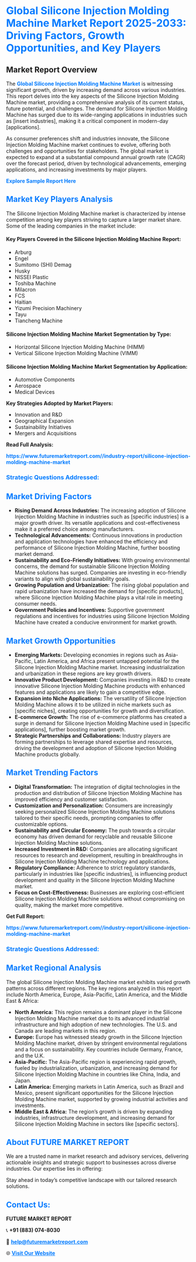 <h1 style="color: #007BFF;">Global Silicone Injection Molding Machine Market Report 2025-2033: Driving Factors, Growth Opportunities, and Key Players</h1>

<section id="overview">
<h2>Market Report Overview</h2>
<p>The <a href="https://www.futuremarketreport.com//industry-report/silicone-injection-molding-machine-market" style="color: #007BFF; text-decoration: none;"><strong>Global Silicone Injection Molding Machine Market</strong></a> is witnessing significant growth, driven by increasing demand across various industries. This report delves into the key aspects of the Silicone Injection Molding Machine market, providing a comprehensive analysis of its current status, future potential, and challenges. The demand for Silicone Injection Molding Machine has surged due to its wide-ranging applications in industries such as [insert industries], making it a critical component in modern-day [applications].</p>
<p>As consumer preferences shift and industries innovate, the Silicone Injection Molding Machine market continues to evolve, offering both challenges and opportunities for stakeholders. The global market is expected to expand at a substantial compound annual growth rate (CAGR) over the forecast period, driven by technological advancements, emerging applications, and increasing investments by major players.</p>
</section>

<section id="overview">
<p><a href="https://www.futuremarketreport.com//request-sample/reportId=88858" style="color: #007BFF; text-decoration: none;"><strong>Explore Sample Report Here</strong></a></p>
</section>

<section id="key-players">
<h2 style="color: #007BFF;">Market Key Players Analysis</h2>
<p>The Silicone Injection Molding Machine market is characterized by intense competition among key players striving to capture a larger market share. Some of the leading companies in the market include:</p>
<h4>Key Players Covered in the Silicone Injection Molding Machine Report:</h4>
<ul><li>Arburg</li><li>Engel</li><li>Sumitomo (SHI) Demag</li><li>Husky</li><li>NISSEI Plastic</li><li>Toshiba Machine</li><li>Milacron</li><li>FCS</li><li>Haitian</li><li>Yizumi Precision Machinery</li><li>Tayu</li><li>Tiancheng Machine</li></ul>
<h4>Silicone Injection Molding Machine Market Segmentation by Type:</h4>
<ul><li>Horizontal Silicone Injection Molding Machine (HIMM)</li><li>Vertical Silicone Injection Molding Machine (VIMM)</li></ul>

<h4>Silicone Injection Molding Machine Market Segmentation by Application:</h4>
<ul><li>Automotive Components</li><li>Aerospace</li><li>Medical Devices</li></ul>
<p><strong>Key Strategies Adopted by Market Players:</strong></p>
<ul>
<li>Innovation and R&D</li>
<li>Geographical Expansion</li>
<li>Sustainability Initiatives</li>
<li>Mergers and Acquisitions</li>
</ul>
</section>

<section>
<p><strong>Read Full Analysis: </strong></p><a href="https://www.futuremarketreport.com//industry-report/silicone-injection-molding-machine-market" style="color: #007BFF; text-decoration: none;"><strong>https://www.futuremarketreport.com//industry-report/silicone-injection-molding-machine-market</strong></a>
<h3 style="color: #007BFF;">Strategic Questions Addressed:</h3>
</section>

<section id="driving-factors">
<h2 style="color: #007BFF;">Market Driving Factors</h2>
<ul>
<li><strong>Rising Demand Across Industries:</strong> The increasing adoption of Silicone Injection Molding Machine in industries such as [specific industries] is a major growth driver. Its versatile applications and cost-effectiveness make it a preferred choice among manufacturers.</li>
<li><strong>Technological Advancements:</strong> Continuous innovations in production and application technologies have enhanced the efficiency and performance of Silicone Injection Molding Machine, further boosting market demand.</li>
<li><strong>Sustainability and Eco-Friendly Initiatives:</strong> With growing environmental concerns, the demand for sustainable Silicone Injection Molding Machine solutions has surged. Companies are investing in eco-friendly variants to align with global sustainability goals.</li>
<li><strong>Growing Population and Urbanization:</strong> The rising global population and rapid urbanization have increased the demand for [specific products], where Silicone Injection Molding Machine plays a vital role in meeting consumer needs.</li>
<li><strong>Government Policies and Incentives:</strong> Supportive government regulations and incentives for industries using Silicone Injection Molding Machine have created a conducive environment for market growth.</li>
</ul>
</section>

<section id="growth-opportunities">
<h2 style="color: #007BFF;">Market Growth Opportunities</h2>
<ul>
<li><strong>Emerging Markets:</strong> Developing economies in regions such as Asia-Pacific, Latin America, and Africa present untapped potential for the Silicone Injection Molding Machine market. Increasing industrialization and urbanization in these regions are key growth drivers.</li>
<li><strong>Innovative Product Development:</strong> Companies investing in R&D to create innovative Silicone Injection Molding Machine products with enhanced features and applications are likely to gain a competitive edge.</li>
<li><strong>Expansion into Niche Applications:</strong> The versatility of Silicone Injection Molding Machine allows it to be utilized in niche markets such as [specific niches], creating opportunities for growth and diversification.</li>
<li><strong>E-commerce Growth:</strong> The rise of e-commerce platforms has created a surge in demand for Silicone Injection Molding Machine used in [specific applications], further boosting market growth.</li>
<li><strong>Strategic Partnerships and Collaborations:</strong> Industry players are forming partnerships to leverage shared expertise and resources, driving the development and adoption of Silicone Injection Molding Machine products globally.</li>
</ul>
</section>

<section id="trending-factors">
<h2 style="color: #007BFF;">Market Trending Factors</h2>
<ul>
<li><strong>Digital Transformation:</strong> The integration of digital technologies in the production and distribution of Silicone Injection Molding Machine has improved efficiency and customer satisfaction.</li>
<li><strong>Customization and Personalization:</strong> Consumers are increasingly seeking personalized Silicone Injection Molding Machine solutions tailored to their specific needs, prompting companies to offer customizable options.</li>
<li><strong>Sustainability and Circular Economy:</strong> The push towards a circular economy has driven demand for recyclable and reusable Silicone Injection Molding Machine solutions.</li>
<li><strong>Increased Investment in R&D:</strong> Companies are allocating significant resources to research and development, resulting in breakthroughs in Silicone Injection Molding Machine technology and applications.</li>
<li><strong>Regulatory Compliance:</strong> Adherence to strict regulatory standards, particularly in industries like [specific industries], is influencing product development and quality in the Silicone Injection Molding Machine market.</li>
<li><strong>Focus on Cost-Effectiveness:</strong> Businesses are exploring cost-efficient Silicone Injection Molding Machine solutions without compromising on quality, making the market more competitive.</li>
</ul>
</section>

<section>
<p><strong>Get Full Report: </strong></p><a href="https://www.futuremarketreport.com//industry-report/silicone-injection-molding-machine-market" style="color: #007BFF; text-decoration: none;"><strong>https://www.futuremarketreport.com//industry-report/silicone-injection-molding-machine-market</strong></a>
<h3 style="color: #007BFF;">Strategic Questions Addressed:</h3>
</section>


<section id="regional-analysis">
<h2 style="color: #007BFF;">Market Regional Analysis</h2>
<p>The global Silicone Injection Molding Machine market exhibits varied growth patterns across different regions. The key regions analyzed in this report include North America, Europe, Asia-Pacific, Latin America, and the Middle East & Africa:</p>
<ul>
<li><strong>North America:</strong> This region remains a dominant player in the Silicone Injection Molding Machine market due to its advanced industrial infrastructure and high adoption of new technologies. The U.S. and Canada are leading markets in this region.</li>
<li><strong>Europe:</strong> Europe has witnessed steady growth in the Silicone Injection Molding Machine market, driven by stringent environmental regulations and a focus on sustainability. Key countries include Germany, France, and the U.K.</li>
<li><strong>Asia-Pacific:</strong> The Asia-Pacific region is experiencing rapid growth, fueled by industrialization, urbanization, and increasing demand for Silicone Injection Molding Machine in countries like China, India, and Japan.</li>
<li><strong>Latin America:</strong> Emerging markets in Latin America, such as Brazil and Mexico, present significant opportunities for the Silicone Injection Molding Machine market, supported by growing industrial activities and investments.</li>
<li><strong>Middle East & Africa:</strong> The region’s growth is driven by expanding industries, infrastructure development, and increasing demand for Silicone Injection Molding Machine in sectors like [specific sectors].</li>
</ul>
</section>

<footer>
<h2 style="color: #007BFF;">About FUTURE MARKET REPORT</h2>
<p>We are a trusted name in market research and advisory services, delivering actionable insights and strategic support to businesses across diverse industries. Our expertise lies in offering:</p>

<p>Stay ahead in today’s competitive landscape with our tailored research solutions.</p>

<h2 style="color: #007BFF;">Contact Us:</h2>
<p><strong>FUTURE MARKET REPORT</strong></p>
<p>📞 <strong>+91 (883) 074-8030</strong></p>
<p>📧 <strong><a href="mailto:help@futuremarketreport.com" style="color: #007BFF;">help@futuremarketreport.com</a></strong></p>
<p>🌐 <strong><a href="https://www.futuremarketreport.com/" style="color: #007BFF;">Visit Our Website</a></strong></p>
</footer>